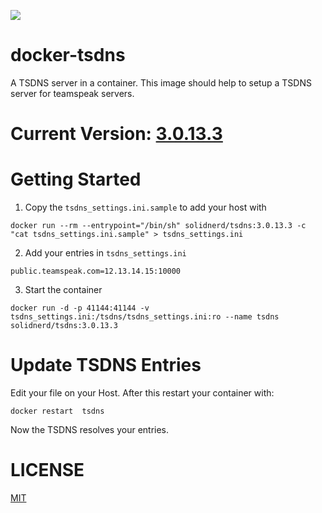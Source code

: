[![](https://images.microbadger.com/badges/image/solidnerd/tsdns.svg)](http://microbadger.com/images/solidnerd/tsdns "Get your own image badge on microbadger.com")

docker-tsdns
============

A TSDNS server in a container. This image should help to setup a TSDNS server for teamspeak servers.

# Current Version: [3.0.13.3](https://github.com/SolidNerd/docker-tsdns/blob/master/Dockerfile)

# Getting Started

1. Copy the `tsdns_settings.ini.sample` to add your host with
```
docker run --rm --entrypoint="/bin/sh" solidnerd/tsdns:3.0.13.3 -c "cat tsdns_settings.ini.sample" > tsdns_settings.ini
```
2. Add your entries in `tsdns_settings.ini`
```
public.teamspeak.com=12.13.14.15:10000
```

3. Start the container
```
docker run -d -p 41144:41144 -v tsdns_settings.ini:/tsdns/tsdns_settings.ini:ro --name tsdns solidnerd/tsdns:3.0.13.3
```

# Update TSDNS Entries
Edit your file on your Host.
After this restart your container with:
```
docker restart  tsdns
```
Now the TSDNS resolves your entries.

# LICENSE
[MIT](https://github.com/SolidNerd/docker-tsdns/blob/master/LICENSE)
